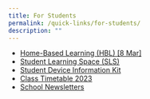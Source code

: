 ```yaml
---
title: For Students
permalink: /quick-links/for-students/
description: ""
---
```

*   [Home-Based Learning (HBL) [8 Mar]](/about-us/links/students/home-based-learning-hbl)
*   [Student Learning Space (SLS)](https://vle.learning.moe.edu.sg/login)
*   [Student Device Information Kit](/files/Updated%20Student%20Device%20Information%20KitNTSS_10%20Jan%202023.pdf)
*   [Class Timetable 2023](/others/announcements/class-timetable-2023)
*   [School Newsletters](/about-us/links/parents/school-newsletters)